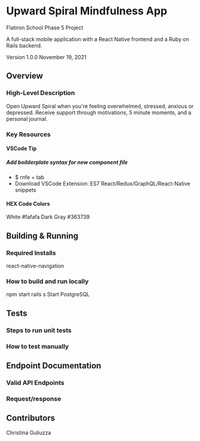 # Upward Spiral Mindfulness App
Flatiron School Phase 5 Project

A full-stack mobile application with a React Native frontend and a Ruby on Rails backend. 

Version 1.0.0
November 19, 2021
## Overview
### High-Level Description
Open Upward Spiral when you're feeling overwhelmed, stressed, anxious or depressed. Receive support through motivations, 5 minute moments, and a personal journal. 

### Key Resources
#### VSCode Tip
##### Add boilderplate syntax for new component file
* $ rnfe + tab
* Download VSCode Extension: ES7 React/Redux/GraphQL/React-Native snippets

#### HEX Code Colors
White  #fafafa
Dark Gray #363739

## Building & Running
### Required Installs
react-native-navigation
### How to build and run locally
npm start
rails s
Start PostgreSQL

## Tests
### Steps to run unit tests
### How to test manually

## Endpoint Documentation
### Valid API Endpoints
### Request/response

## Contributors
Christina Guliuzza